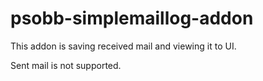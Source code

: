 # psobb-simplemaillog-addon
This addon is saving received mail and viewing it to UI.

Sent mail is not supported.
